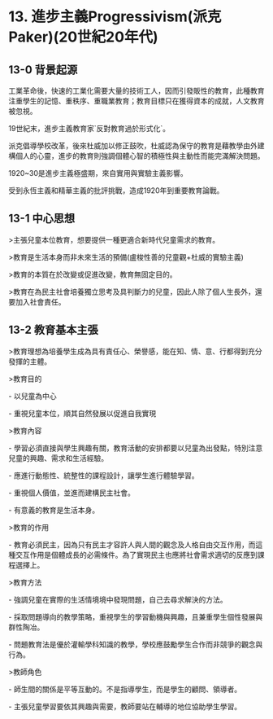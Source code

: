 # 13. 進步主義Progressivism(派克Paker)(20世紀20年代)

  

## 13-0 背景起源

  

工業革命後，快速的工業化需要大量的技術工人，因而引發販性的教育，此種教育注重學生的記憶、重秩序、重職業教育；教育目標只在獲得資本的成就，人文教育被忽視。

  

19世紀末，進步主義教育家\`反對教育過於形式化\`。

  

派克倡導學校改革，後來杜威加以修正鼓吹，杜威認為保守的教育是藉教學由外建構個人的心靈，進步的教育則強調個體心智的積極性與主動性而能完滿解決問題。

  

1920~30是進步主義極盛期，來自實用與實驗主義影響。

  

受到永恆主義和精華主義的批評挑戰，造成1920年到重要教育論戰。

  

## 13-1 中心思想

\>主張兒童本位教育，想要提供一種更適合新時代兒童需求的教育。

  

\>教育是生活本身而非未來生活的預備(盧梭性善的兒童觀+杜威的實驗主義)

  

\>教育的本質在於改變或促進改變，教育無固定目的。

  

\>教育在為民主社會培養獨立思考及具判斷力的兒童，因此人除了個人生長外，還要加入社會責任。

  
  

## 13-2 教育基本主張

\>教育理想為培養學生成為具有責任心、榮譽感，能在知、情、意、行都得到充分發揮的主體。

  

\>教育目的

\- 以兒童為中心

\- 重視兒童本位，順其自然發展以促進自我實現

  

\>教育內容

\- 學習必須直接與學生興趣有關，教育活動的安排都要以兒童為出發點，特別注意兒童的興趣、需求和生活經驗。

  

\- 應進行動態性、統整性的課程設計，讓學生進行體驗學習。

  

\- 重視個人價值，並進而建構民主社會。

  

\- 有意義的教育是生活本身。

  

\>教育的作用

\- 教育必須民主，因為只有民主才容許人與人間的觀念及人格自由交互作用，而這種交互作用是個體成長的必需條件。為了實現民主也應將社會需求適切的反應到課程選擇上。

  

\>教育方法

  

\- 強調兒童在實際的生活情境境中發現問題，自己去尋求解決的方法。

  

\- 採取問題導向的教學策略，重視學生的學習動機與興趣，且兼重學生個性發展與群性陶冶。

\- 問題教育法是優於灌輸學科知識的教學，學校應鼓勵學生合作而非競爭的觀念與行為。

  

\>教師角色

\- 師生間的關係是平等互動的。不是指導學生，而是學生的顧問、領導者。

\- 主張兒童學習要依其興趣與需要，教師要站在輔導的地位協助學生學習。